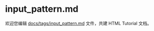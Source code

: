 input_pattern.md
===

欢迎您编辑 <a target="__blank" href="https://github.com/jaywcjlove/html-tutorial/blob/main/docs/tags/input_pattern.md">docs/tags/input_pattern.md</a> 文件，共建 HTML Tutorial 文档。